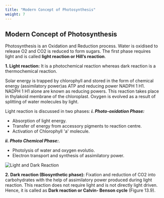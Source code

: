 ```yaml
---
title: "Modern Concept of Photosynthesis"
weight: 7
---
```


## Modern Concept of Photosynthesis

Photosynthesis is an Oxidation and Reduction process. Water is oxidised to release O2 and CO2 is reduced to form sugars. The first phase requires light and is called **light reaction or Hill’s reaction**.

**1. Light reaction:** It is a photochemical reaction whereas dark reaction is a thermochemical reaction.

Solar energy is trapped by chlorophyll and stored in the form of chemical energy (assimilatory power)as ATP and reducing power NADPH 1 H1. NADPH 1 H1 alone are known as reducing powers. This reaction takes place in thylakoid membrane of the chloroplast. Oxygen is evolved as a result of splitting of water molecules by light.

Light reaction is discussed in two phases:
**_i. Photo-oxidation Phase:_**

- Absorption of light energy.
- Transfer of energy from accessory pigments to reaction centre.
- Activation of Chlorophyll 'a' molecule.

**_ii. Photo Chemical Phase:_**.

- Photolysis of water and oxygen evolutio.
- Electron transport and synthesis of assimilatory power.

![ Light and Dark Reaction ](13.10.png)

**2. Dark reaction (Biosynthetic phase):** Fixation and reduction of CO2 into carbohydrates with the help of assimilatory power produced during light reaction. This reaction does not require light and is not directly light driven. Hence, it is called as **Dark reaction or Calvin- Benson cycle** (Figure 13.9).

